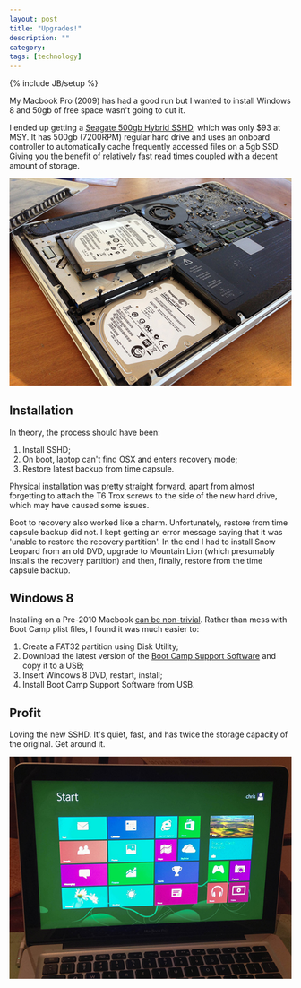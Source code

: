 ```yaml
---
layout: post
title: "Upgrades!"
description: ""
category: 
tags: [technology]
---
```

{% include JB/setup %}

My Macbook Pro (2009) has had a good run but I wanted to install Windows 8 and 50gb of free space wasn't going to cut it.

I ended up getting a [Seagate 500gb Hybrid SSHD](http://www.amazon.com/dp/B003NSBF32), which was only $93 at MSY. It has 500gb (7200RPM) regular hard drive and uses an onboard controller to automatically cache frequently accessed files on a 5gb SSD. Giving you the benefit of relatively fast read times coupled with a decent amount of storage.

![Installing the new Hard Drive](/images/2013-06-15/macbook.jpg)

## Installation

In theory, the process should have been:
1. Install SSHD;
2. On boot, laptop can't find OSX and enters recovery mode;
3. Restore latest backup from time capsule.

Physical installation was pretty [straight forward](http://www.macinstruct.com/node/407), apart from almost forgetting to attach the T6 Trox screws to the side of the new hard drive, which may have caused some issues.

Boot to recovery also worked like a charm. Unfortunately, restore from time capsule backup did not. I kept getting an error message saying that it was 'unable to restore the recovery partition'. In the end I had to install Snow Leopard from an old DVD, upgrade to Mountain Lion (which presumably installs the recovery partition) and then, finally, restore from the time capsule backup.

## Windows 8

Installing on a Pre-2010 Macbook [can be non-trivial](https://discussions.apple.com/thread/4897066). Rather than mess with Boot Camp plist files, I found it was much easier to:
1. Create a FAT32 partition using Disk Utility;
2. Download the latest version of the [Boot Camp Support Software](http://support.apple.com/downloads/#macoscomponents) and copy it to a USB;
3. Insert Windows 8 DVD, restart, install;
4. Install Boot Camp Support Software from USB.

## Profit

Loving the new SSHD. It's quiet, fast, and has twice the storage capacity of the original. Get around it.

![Windows 8 up and running](/images/2013-06-15/windows8.jpg)
